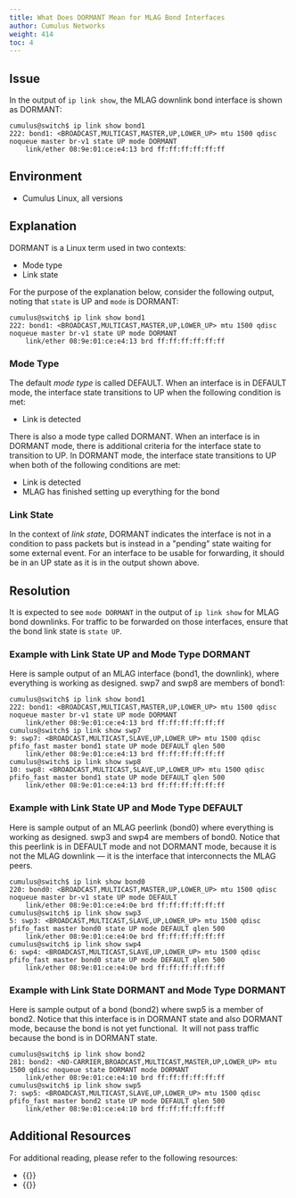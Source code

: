 ```yaml
---
title: What Does DORMANT Mean for MLAG Bond Interfaces
author: Cumulus Networks
weight: 414
toc: 4
---
```


## Issue

In the output of `ip link show`, the MLAG downlink bond interface is shown as DORMANT:

    cumulus@switch$ ip link show bond1
    222: bond1: <BROADCAST,MULTICAST,MASTER,UP,LOWER_UP> mtu 1500 qdisc noqueue master br-v1 state UP mode DORMANT 
        link/ether 08:9e:01:ce:e4:13 brd ff:ff:ff:ff:ff:ff 

## Environment

- Cumulus Linux, all versions

## Explanation

DORMANT is a Linux term used in two contexts:

- Mode type
- Link state

For the purpose of the explanation below, consider the following output, noting that `state` is UP and `mode` is DORMANT:

    cumulus@switch$ ip link show bond1
    222: bond1: <BROADCAST,MULTICAST,MASTER,UP,LOWER_UP> mtu 1500 qdisc noqueue master br-v1 state UP mode DORMANT 
        link/ether 08:9e:01:ce:e4:13 brd ff:ff:ff:ff:ff:ff 

### Mode Type

The default *mode type* is called DEFAULT. When an interface is in DEFAULT mode, the interface state transitions to UP when the following condition is met:

- Link is detected

There is also a mode type called DORMANT. When an interface is in DORMANT mode, there is additional criteria for the interface state to transition to UP. In DORMANT mode, the interface state transitions to UP when both of the following conditions are met:

- Link is detected
- MLAG has finished setting up everything for the bond

### Link State

In the context of *link state*, DORMANT indicates the interface is not in a condition to pass packets but is instead in a "pending" state waiting for some external event. For an interface to be usable for forwarding, it should be in an UP state as it is in the output shown above.

## Resolution

It is expected to see `mode DORMANT` in the output of `ip link show` for MLAG bond downlinks. For traffic to be forwarded on those interfaces, ensure that the bond link state is `state UP`.

### Example with Link State UP and Mode Type DORMANT

Here is sample output of an MLAG interface (bond1, the downlink), where everything is working as designed. swp7 and swp8 are members of bond1:

    cumulus@switch$ ip link show bond1
    222: bond1: <BROADCAST,MULTICAST,MASTER,UP,LOWER_UP> mtu 1500 qdisc noqueue master br-v1 state UP mode DORMANT 
        link/ether 08:9e:01:ce:e4:13 brd ff:ff:ff:ff:ff:ff
    cumulus@switch$ ip link show swp7 
    9: swp7: <BROADCAST,MULTICAST,SLAVE,UP,LOWER_UP> mtu 1500 qdisc pfifo_fast master bond1 state UP mode DEFAULT qlen 500 
        link/ether 08:9e:01:ce:e4:13 brd ff:ff:ff:ff:ff:ff
    cumulus@switch$ ip link show swp8
    10: swp8: <BROADCAST,MULTICAST,SLAVE,UP,LOWER_UP> mtu 1500 qdisc pfifo_fast master bond1 state UP mode DEFAULT qlen 500 
        link/ether 08:9e:01:ce:e4:13 brd ff:ff:ff:ff:ff:ff

### Example with Link State UP and Mode Type DEFAULT

Here is sample output of an MLAG peerlink (bond0) where everything is working as designed. swp3 and swp4 are members of bond0. Notice that this peerlink is in DEFAULT mode and not DORMANT mode, because it is not the MLAG downlink &mdash; it is the interface that interconnects the MLAG peers.

    cumulus@switch$ ip link show bond0
    220: bond0: <BROADCAST,MULTICAST,MASTER,UP,LOWER_UP> mtu 1500 qdisc noqueue master br-v1 state UP mode DEFAULT 
        link/ether 08:9e:01:ce:e4:0e brd ff:ff:ff:ff:ff:ff
    cumulus@switch$ ip link show swp3 
    5: swp3: <BROADCAST,MULTICAST,SLAVE,UP,LOWER_UP> mtu 1500 qdisc pfifo_fast master bond0 state UP mode DEFAULT qlen 500 
        link/ether 08:9e:01:ce:e4:0e brd ff:ff:ff:ff:ff:ff
    cumulus@switch$ ip link show swp4
    6: swp4: <BROADCAST,MULTICAST,SLAVE,UP,LOWER_UP> mtu 1500 qdisc pfifo_fast master bond0 state UP mode DEFAULT qlen 500 
        link/ether 08:9e:01:ce:e4:0e brd ff:ff:ff:ff:ff:ff

### Example with Link State DORMANT and Mode Type DORMANT

Here is sample output of a bond (bond2) where swp5 is a member of bond2. Notice that this interface is in DORMANT state and also DORMANT mode, because the bond is not yet functional.  It will not pass traffic because the bond is in DORMANT state.

    cumulus@switch$ ip link show bond2
    281: bond2: <NO-CARRIER,BROADCAST,MULTICAST,MASTER,UP,LOWER_UP> mtu 1500 qdisc noqueue state DORMANT mode DORMANT 
        link/ether 08:9e:01:ce:e4:10 brd ff:ff:ff:ff:ff:ff
    cumulus@switch$ ip link show swp5 
    7: swp5: <BROADCAST,MULTICAST,SLAVE,UP,LOWER_UP> mtu 1500 qdisc pfifo_fast master bond2 state UP mode DEFAULT qlen 500 
        link/ether 08:9e:01:ce:e4:10 brd ff:ff:ff:ff:ff:ff

## Additional Resources

For additional reading, please refer to the following resources:

- {{<exlink url="https://tools.ietf.org/html/rfc2863" text="RFC 2863">}}
- {{<exlink url="https://www.kernel.org/doc/Documentation/networking/operstates.txt" text="kernel.org documentation on operational states">}}
